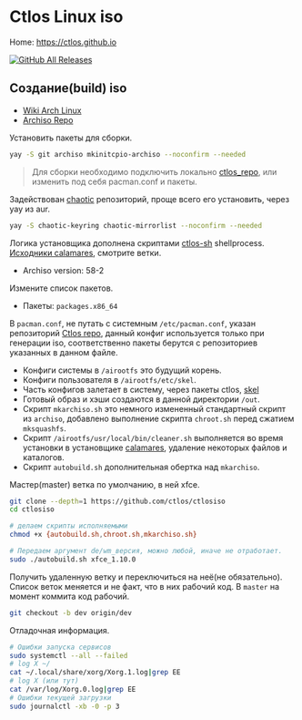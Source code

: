 # Ctlos Linux iso

Home: https://ctlos.github.io

[![GitHub All Releases](https://img.shields.io/github/downloads/ctlos/ctlosiso/total.svg)](https://ctlos.github.io/get)

## Создание(build) iso

- [Wiki Arch Linux](https://wiki.archlinux.org/index.php/archiso)
- [Archiso Repo](https://gitlab.archlinux.org/archlinux/archiso)

Установить пакеты для сборки.

```bash
yay -S git archiso mkinitcpio-archiso --noconfirm --needed
```

> Для сборки необходимо подключить локально [ctlos_repo](https://ctlos.github.io/wiki/install/ctlos-repo/), или изменить под себя pacman.conf и пакеты.

Задействован [chaotic](https://aur.chaotic.cx/) репозиторий, проще всего его установить, через yay из aur.

```bash
yay -S chaotic-keyring chaotic-mirrorlist --noconfirm --needed
```

Логика установщика дополнена скриптами [ctlos-sh](https://github.com/ctlos/ctlos-sh) shellprocess. [Исходники calamares](https://github.com/ctlos/calamares), смотрите ветки.

- Archiso version: 58-2

Измените список пакетов.

- Пакеты: `packages.x86_64`

В `pacman.conf`, не путать с системным `/etc/pacman.conf`, указан репозиторий [Ctlos repo](https://github.com/ctlos/ctlos_repo/tree/master), данный конфиг используется только при генерации iso, соответственно пакеты берутся с репозиториев указанных в данном файле.

- Конфиги системы в `/airootfs` это будущий корень.
- Конфиги пользователя в `/airootfs/etc/skel`.
- Часть конфигов залетает в систему, через пакеты ctlos, [skel](https://github.com/ctlos/skel)
- Готовый образ и хэши создаются в данной директории `/out`.
- Скрипт `mkarchiso.sh` это немного измененный стандартный скрипт из `archiso`, добавлено выполнение скрипта `chroot.sh` перед сжатием `mksquashfs`.
- Скрипт `/airootfs/usr/local/bin/cleaner.sh` выполняется во время установки в установщике [calamares](https://github.com/ctlos/calamares/blob/dev/src/modules/shellprocess/shellprocess.conf), удаление некоторых файлов и каталогов.
- Скрипт `autobuild.sh` дополнительная обертка над `mkarchiso`.

Мастер(master) ветка по умолчанию, в ней xfce.

```sh
git clone --depth=1 https://github.com/ctlos/ctlosiso
cd ctlosiso

# делаем скрипты исполняемыми
chmod +x {autobuild.sh,chroot.sh,mkarchiso.sh}

# Передаем аргумент de/wm_версия, можно любой, иначе не отработает.
sudo ./autobuild.sh xfce_1.10.0
```

Получить удаленную ветку и переключиться на неё(не обязательно). Список веток меняется и не факт, что в них рабочий код. В `master` на момент коммита код рабочий.

```bash
git checkout -b dev origin/dev
```

Отладочная информация.

```bash
# Ошибки запуска сервисов
sudo systemctl --all --failed
# log X ~/
cat ~/.local/share/xorg/Xorg.1.log|grep EE
# log X (или тут)
cat /var/log/Xorg.0.log|grep EE
# Ошибки текущей загрузки
sudo journalctl -xb -0 -p 3
```
